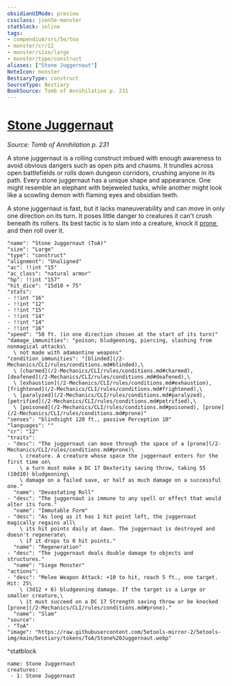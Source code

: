 ```yaml
---
obsidianUIMode: preview
cssclass: json5e-monster
statblock: inline
tags:
- compendium/src/5e/toa
- monster/cr/12
- monster/size/large
- monster/type/construct
aliases: ["Stone Juggernaut"]
NoteIcon: monster
BestiaryType: construct
SourceType: Bestiary
BookSource: Tomb of Annihilation p. 231
---
```

# [Stone Juggernaut](2-Mechanics/CLI/bestiary/construct/stone-juggernaut-toa.md)
*Source: Tomb of Annihilation p. 231*  

A stone juggernaut is a rolling construct imbued with enough awareness to avoid obvious dangers such as open pits and chasms. It trundles across open battlefields or rolls down dungeon corridors, crushing anyone in its path. Every stone juggernaut has a unique shape and appearance. One might resemble an elephant with bejeweled tusks, while another might look like a scowling demon with flaming eyes and obsidian teeth.

A stone juggernaut is fast, but it lacks maneuverability and can move in only one direction on its turn. It poses little danger to creatures it can't crush beneath its rollers. Its best tactic is to slam into a creature, knock it [prone](/2-Mechanics/CLI/rules/conditions.md#prone), and then roll over it.

```statblock
"name": "Stone Juggernaut (ToA)"
"size": "Large"
"type": "construct"
"alignment": "Unaligned"
"ac": !!int "15"
"ac_class": "natural armor"
"hp": !!int "157"
"hit_dice": "15d10 + 75"
"stats":
- !!int "16"
- !!int "12"
- !!int "15"
- !!int "14"
- !!int "14"
- !!int "16"
"speed": "50 ft. (in one direction chosen at the start of its turn)"
"damage_immunities": "poison; bludgeoning, piercing, slashing from nonmagical attacks\
  \ not made with adamantine weapons"
"condition_immunities": "[blinded](/2-Mechanics/CLI/rules/conditions.md#blinded),\
  \ [charmed](/2-Mechanics/CLI/rules/conditions.md#charmed), [deafened](/2-Mechanics/CLI/rules/conditions.md#deafened),\
  \ [exhaustion](/2-Mechanics/CLI/rules/conditions.md#exhaustion), [frightened](/2-Mechanics/CLI/rules/conditions.md#frightened),\
  \ [paralyzed](/2-Mechanics/CLI/rules/conditions.md#paralyzed), [petrified](/2-Mechanics/CLI/rules/conditions.md#petrified),\
  \ [poisoned](/2-Mechanics/CLI/rules/conditions.md#poisoned), [prone](/2-Mechanics/CLI/rules/conditions.md#prone)"
"senses": "blindsight 120 ft., passive Perception 10"
"languages": ""
"cr": "12"
"traits":
- "desc": "The juggernaut can move through the space of a [prone](/2-Mechanics/CLI/rules/conditions.md#prone)\
    \ creature. A creature whose space the juggernaut enters for the first time on\
    \ a turn must make a DC 17 Dexterity saving throw, taking 55 (10d10) bludgeoning\
    \ damage on a failed save, or half as much damage on a successful one."
  "name": "Devastating Roll"
- "desc": "The juggernaut is immune to any spell or effect that would alter its form."
  "name": "Immutable Form"
- "desc": "As long as it has 1 hit point left, the juggernaut magically regains all\
    \ its hit points daily at dawn. The juggernaut is destroyed and doesn't regenerate\
    \ if it drops to 0 hit points."
  "name": "Regeneration"
- "desc": "The juggernaut deals double damage to objects and structures."
  "name": "Siege Monster"
"actions":
- "desc": "Melee Weapon Attack: +10 to hit, reach 5 ft., one target. Hit: 25\
    \ (3d12 + 6) bludgeoning damage. If the target is a Large or smaller creature,\
    \ it must succeed on a DC 17 Strength saving throw or be knocked [prone](/2-Mechanics/CLI/rules/conditions.md#prone)."
  "name": "Slam"
"source":
- "ToA"
"image": "https://raw.githubusercontent.com/5etools-mirror-2/5etools-img/main/bestiary/tokens/ToA/Stone%20Juggernaut.webp"
```
^statblock

```encounter-table
name: Stone Juggernaut
creatures:
 - 1: Stone Juggernaut
```
